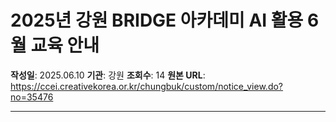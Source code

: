 # 2025년 강원 BRIDGE 아카데미 AI 활용 6월 교육 안내

**작성일**: 2025.06.10
**기관**: 강원
**조회수**: 14
**원본 URL**: https://ccei.creativekorea.or.kr/chungbuk/custom/notice_view.do?no=35476

---


